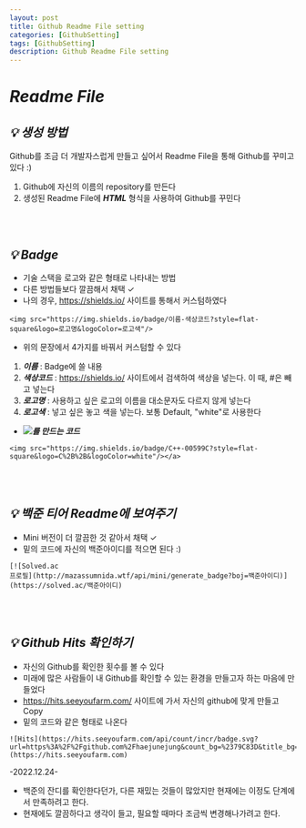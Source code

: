 ```yaml
---
layout: post
title: Github Readme File setting
categories: [GithubSetting]
tags: [GithubSetting]
description: Github Readme File setting
---
```


# ***Readme File***

## ***💡 생성 방법***

Github를 조금 더 개발자스럽게 만들고 싶어서 Readme File을 통해 Github를 꾸미고 있다 :)      

1. Github에 자신의 이름의 repository를 만든다
2. 생성된 Readme File에 ***HTML*** 형식을 사용하여 Github를 꾸민다

<br><br/>


## ***💡 Badge***

- 기술 스택을 로고와 같은 형태로 나타내는 방법
- 다른 방법들보다 깔끔해서 채택 ✓
- 나의 경우, https://shields.io/ 사이트를 통해서 커스텀하였다

```
<img src="https://img.shields.io/badge/이름-색상코드?style=flat-square&logo=로고명&logoColor=로고색"/>
```

- 위의 문장에서 4가지를 바꿔서 커스텀할 수 있다

1. ***이름*** : Badge에 쓸 내용
2. ***색상코드*** : https://shields.io/ 사이트에서 검색하여 색상을 넣는다. 이 때, #은 빼고 넣는다
3. ***로고명*** : 사용하고 싶은 로고의 이름을 대소문자도 다르지 않게 넣는다
4. ***로고색*** : 넣고 싶은 놓고 색을 넣는다. 보통 Default, "white"로 사용한다


- <img src="https://img.shields.io/badge/C++-00599C?style=flat-square&logo=C%2B%2B&logoColor=white"/>***를 만드는 코드***
```
<img src="https://img.shields.io/badge/C++-00599C?style=flat-square&logo=C%2B%2B&logoColor=white"/></a> 
```

<br><br/>


## ***💡 백준 티어 Readme에 보여주기***

- Mini 버전이 더 깔끔한 것 같아서 채택 ✓
- 밑의 코드에 자신의 백준아이디를 적으면 된다 :)

```
[![Solved.ac
프로필](http://mazassumnida.wtf/api/mini/generate_badge?boj=백준아이디)](https://solved.ac/백준아이디)
```


<br><br/>

## ***💡 Github Hits 확인하기***

- 자신의 Github를 확인한 횟수를 볼 수 있다
- 미래에 많은 사람들이 내 Github를 확인할 수 있는 환경을 만들고자 하는 마음에 만들었다
- https://hits.seeyoufarm.com/ 사이트에 가서 자신의 github에 맞게 만들고 Copy
- 밑의 코드와 같은 형태로 나온다

```
![Hits](https://hits.seeyoufarm.com/api/count/incr/badge.svg?url=https%3A%2F%2Fgithub.com%2Fhaejunejung&count_bg=%2379C83D&title_bg=%23555555&icon=android.svg&icon_color=%23E7E7E7&title=hits&edge_flat=true)](https://hits.seeyoufarm.com)
```


-2022.12.24-

- 백준의 잔디를 확인한다던가, 다른 재밌는 것들이 많았지만 현재에는 이정도 단계에서 만족하려고 한다.
- 현재에도 깔끔하다고 생각이 들고, 필요할 때마다 조금씩 변경해나가려고 한다.